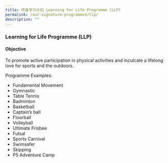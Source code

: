 ```yaml
---
title: 终身学习计划 Learning for Life Programme (LLP)
permalink: /our-signature-programmes/llp/
description: ""
---
```


### Learning for Life Programme (LLP)

#### Objective

To promote active participation in physical activities and inculcate a lifelong love for sports and the outdoors.

  

Programme Examples:

*   Fundamental Movement
*   Gymnastic
*   Table Tennis
*   Badminton
*   Basketball
*   Captain’s ball
*   Floorball
*   Volleyball
*   Ultimate Frisbee
*   Futsal
*   Sports Carnival
*   Swimsafer
*   Skipping
*   P5 Adventure Camp